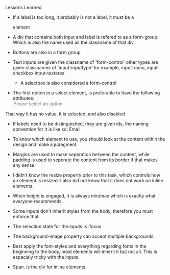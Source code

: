 Lessons Learned

- If a label is too long, it probably is not a label, it must be a <p> element

- A div that contains both input and label is refered to as a form-group. Which is also the name used as the classname of that div.

- Buttons are also in a form group

- Text inputs are given the classname of 'form-control' other types are given classnames of 'input-inputtype' for example, input-radio, input-checkbox input-textarea

  - A selectbox is also considered a form-control

- The first option in a select element, is preferable to have the following attributes: <option select disabled value>Please select an option</option>

That way it has no value, it is selected, and also disabled

- If labels need to be distinguished, they are given ids, the naming convention for it is like so:
  <label for="email" id="email-label">Email</label>

- To know which element to use, you should look at the content within the design and make a judegment.

- Margins are used to make seperation between the content, while padding is used to seperate the content from its border if that makes any sense.

- I didn't know the resize property prior to this task, which controls how an element is resized.
I also did not know that it does not work on inline elements.

- When height is engaged, it is always min/max which is exactly what everyone recommends.

- Some inputs don't inherit styles from the body, therefore you must enforce that.

- The selection state for the inputs is :focus.

- The background-image property can accept multiple backgrounds.

- Best apply the font-styles and everything regarding fonts in the beginning to the body, most elements will inherit it but not all. This is especialy tricky with the inputs.

- Span. is the div for inline elements.